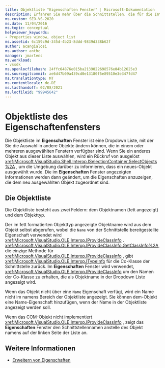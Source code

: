 ```yaml
---
title: Objektliste "Eigenschaften Fenster" | Microsoft-Dokumentation
description: Erfahren Sie mehr über die Schnittstellen, die für die Interaktion mit der Objektliste im Eigenschaftenfenster in der Visual Studio-IDE verwendet werden.
ms.custom: SEO-VS-2020
ms.date: 11/04/2016
ms.topic: conceptual
helpviewer_keywords:
- Properties window, object list
ms.assetid: 6c159c9d-345d-4b23-8ddd-9839d338b62f
author: acangialosi
ms.author: anthc
manager: jmartens
ms.workload:
- vssdk
ms.openlocfilehash: 24ffc64876e015ba2139022698576e04b12625e3
ms.sourcegitcommit: ae6d47b09a439cd0e13180f5e89510e3e347fd47
ms.translationtype: MT
ms.contentlocale: de-DE
ms.lasthandoff: 02/08/2021
ms.locfileid: "99945642"
---
```

# <a name="properties-window-object-list"></a>Objektliste des Eigenschaftenfensters
Die Objektliste im **Eigenschaften** Fenster ist eine Dropdown Liste, mit der Sie die Auswahl in andere Objekte ändern können, die in einem oder mehreren ausgewählten Fenstern verfügbar sind. Wenn Sie ein anderes Objekt aus dieser Liste auswählen, wird ein Rückruf von ausgelöst <xref:Microsoft.VisualStudio.Shell.Interop.ISelectionContainer.SelectObjects%2A> , um die Umgebung darüber zu informieren, dass ein neues-Objekt ausgewählt wurde. Die im **Eigenschaften** Fenster angezeigten Informationen werden dann geändert, um die Eigenschaften anzuzeigen, die dem neu ausgewählten Objekt zugeordnet sind.

## <a name="the-object-list"></a>Die Objektliste
 Die Objektliste besteht aus zwei Feldern: dem Objektnamen (fett angezeigt) und dem Objekttyp.

 Der im fett formatierten Objekttyp angezeigte Objektname wird aus dem Objekt selbst abgerufen, wobei die `Name` von der Schnittstelle bereitgestellte Eigenschaft verwendet wird <xref:Microsoft.VisualStudio.OLE.Interop.IProvideClassInfo> . <xref:Microsoft.VisualStudio.OLE.Interop.IProvideClassInfo.GetClassInfo%2A>, die einzige Methode für <xref:Microsoft.VisualStudio.OLE.Interop.IProvideClassInfo> , gibt <xref:Microsoft.VisualStudio.OLE.Interop.ITypeInfo> für die Co-Klasse der Schnittstelle zurück. Im **Eigenschaften** Fenster wird verwendet, <xref:Microsoft.VisualStudio.OLE.Interop.IProvideClassInfo> um den Namen der Co-Klasse zu erhalten, die als Objektname in der Dropdown Liste angezeigt wird.

 Wenn das Objekt nicht über eine `Name` Eigenschaft verfügt, wird ein Name nicht im namens Bereich der Objektliste angezeigt. Sie können dem-Objekt eine Name-Eigenschaft hinzufügen, wenn der Name in der Objektliste angezeigt werden soll.

 Wenn das COM-Objekt nicht implementiert <xref:Microsoft.VisualStudio.OLE.Interop.IProvideClassInfo> , zeigt das **Eigenschaften** Fenster den Schnittstellennamen anstelle des Objekt namens auf der linken Seite der Liste an.

## <a name="see-also"></a>Weitere Informationen
- [Erweitern von Eigenschaften](../../extensibility/internals/extending-properties.md)
